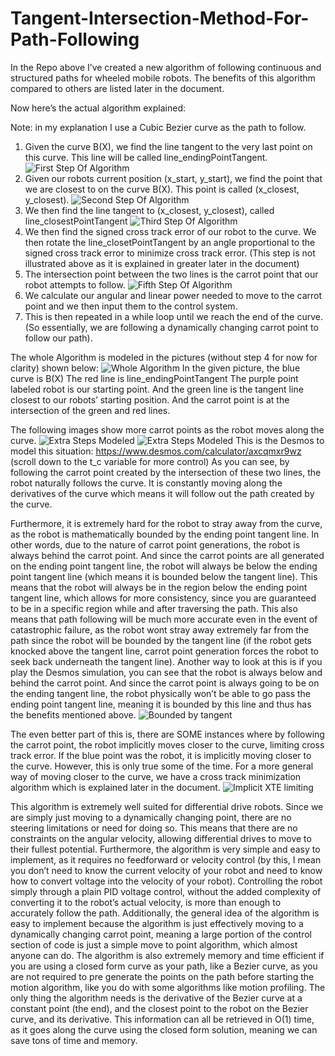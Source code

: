 # Tangent-Intersection-Method-For-Path-Following

In the Repo above I’ve created a new algorithm of following continuous and structured paths for wheeled mobile robots.
The benefits of this algorithm compared to others are listed later in the document. 

Now here’s the actual algorithm explained:

Note: in my explanation I use a Cubic Bezier curve as the path to follow. 

1. Given the curve B(X), we find the line tangent to the very last point on this curve. This line will be called line_endingPointTangent. 
![First Step Of Algorithm](Images/Step1.png)
2.	Given our robots current position (x_start, y_start), we find the point that we are closest to on the curve B(X). This point is called (x_closest, y_closest).
![Second Step Of Algorithm](Images/Step2.png)
3.	We then find the line tangent to (x_closest, y_closest), called line_closestPointTangent
![Third Step Of Algorithm](Images/Step3.png)
4.	We then find the signed cross track error of our robot to the curve. We then rotate the line_closetPointTangent by an angle proportional to the signed cross track error to minimize cross track error. (This step is not illustrated above as it is explained in greater later in the document)
5.	The intersection point between the two lines is the carrot point that our robot attempts to follow. 
![Fifth Step Of Algorithm](Images/Step5.png)
6.	We calculate our angular and linear power needed to move to the carrot point and we then input them to the control system. 
7.	This is then repeated in a while loop until we reach the end of the curve. (So essentially, we are following a dynamically changing carrot point to follow our path). 


The whole Algorithm is modeled in the pictures (without step 4 for now for clarity) shown below: 
![Whole Algorithm](Images/WholeAlgorithm.png)
In the given picture, the blue curve is B(X)
The red line is line_endingPointTangent
The purple point labeled robot is our starting point.
And the green line is the tangent line closest to our robots’ starting position. 
And the carrot point is at the intersection of the green and red lines. 

The following images show more carrot points as the robot moves along the curve.
![Extra Steps Modeled](Images/MoreCarrotPoints1.png)
![Extra Steps Modeled](Images/MoreCarrotPoints2.png)
This is the Desmos to model this situation: https://www.desmos.com/calculator/axcqmxr9wz (scroll down to the t_c variable for more control)
As you can see, by following the carrot point created by the intersection of these two lines, the robot naturally follows the curve. It is constantly moving along the derivatives of the curve which means it will follow out the path created by the curve. 

Furthermore, it is extremely hard for the robot to stray away from the curve, as the robot is mathematically bounded by the ending point tangent line. In other words, due to the nature of carrot point generations, the robot is always behind the carrot point. And since the carrot points are all generated on the ending point tangent line, the robot will always be below the ending point tangent line (which means  it is bounded below the tangent line). This means that the robot will always be in the region below the ending point tangent line, which allows for more consistency, since you are guaranteed to be in a specific region while and after traversing the path. 
This also means that path following will be much more accurate even in the event of catastrophic failure, as the robot wont stray away extremely far from the path since the robot will be bounded by the tangent line (if the robot gets knocked above the tangent line, carrot point generation forces the robot to seek back underneath the tangent line). 
Another way to look at this is if you play the Desmos simulation, you can see that the robot is always below and behind the carrot point. And since the carrot point is always going to be on the ending tangent line, the robot physically won’t be able to go pass the ending point tangent line, meaning it is bounded by this line and thus has the benefits mentioned above. 
![Bounded by tangent](Images/Bounded.png)

The even better part of this is, there are SOME instances where by following the carrot point, the robot implicitly moves closer to the curve, limiting cross track error. If the blue point was the robot, it is implicitly moving closer to the curve. However, this is only true some of the time. For a more general way of moving closer to the curve, we have a cross track minimization algorithm which is explained later in the document. 
![Implicit XTE limiting](Images/ImplicitXTECorrection.png)

This algorithm is extremely well suited for differential drive robots. Since we are simply just moving to a dynamically changing point, there are no steering limitations or need for doing so. This means that there are no constraints on the angular velocity, allowing differential drives to move to their fullest potential. 
Furthermore, the algorithm is very simple and easy to implement, as it requires no feedforward or velocity control (by this, I mean you don’t need to know the current velocity of your robot and need to know how to convert voltage into the velocity of your robot). Controlling the robot simply through a plain PID voltage control, without the added complexity of converting it to the robot’s actual velocity, is more than enough to accurately follow the path. Additionally, the general idea of the algorithm is easy to implement because the algorithm is just effectively moving to a dynamically changing carrot point, meaning a large portion of the control section of code is just a simple move to point algorithm, which almost anyone can do. 
The algorithm is also extremely memory and time efficient if you are using a closed form curve as your path, like a Bezier curve, as you are not required to pre generate the points on the path before starting the motion algorithm, like you do with some algorithms like motion profiling. The only thing the algorithm needs is the derivative of the Bezier curve at a constant point (the end), and the closest point to the robot on the Bezier curve, and its derivative. This information can all be retrieved in O(1) time, as it goes along the curve using the closed form solution, meaning we can save tons of time and memory. 


